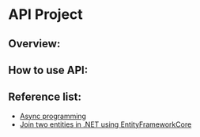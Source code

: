 # API Project

## Overview:

## How to use API:

## Reference list:
- [Async programming](https://docs.microsoft.com/en-us/dotnet/csharp/programming-guide/concepts/async/)
- [Join two entities in .NET using EntityFrameworkCore](https://jd-bots.com/2022/01/24/join-two-entities-in-net-core-using-lambda-and-entity-framework-core/)
